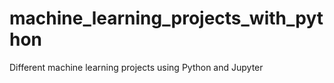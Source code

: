 # machine_learning_projects_with_python
Different machine learning projects using Python and Jupyter
